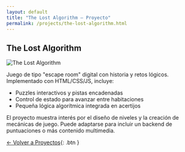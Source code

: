 ```yaml
---
layout: default
title: "The Lost Algorithm — Proyecto"
permalink: /projects/the-lost-algorithm.html
---
```


## The Lost Algorithm

![The Lost Algorithm](/assets/projects/the-lost-algorithm.svg)

Juego de tipo "escape room" digital con historia y retos lógicos. Implementado con HTML/CSS/JS, incluye:

- Puzzles interactivos y pistas encadenadas
- Control de estado para avanzar entre habitaciones
- Pequeña lógica algorítmica integrada en acertijos

El proyecto muestra interés por el diseño de niveles y la creación de mecánicas de juego. Puede adaptarse para incluir un backend de puntuaciones o más contenido multimedia.

[← Volver a Proyectos](/projects.html){: .btn }
